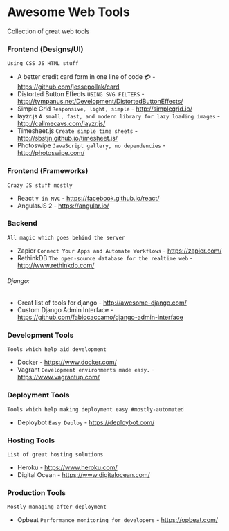 # Awesome Web Tools
Collection of great web tools

### Frontend (Designs/UI) 
`Using CSS JS HTML stuff`
- A better credit card form in one line of code :credit_card: - https://github.com/jessepollak/card
- Distorted Button Effects `USING SVG FILTERS` - http://tympanus.net/Development/DistortedButtonEffects/
- Simple Grid `Responsive, light, simple` - http://simplegrid.io/
- layzr.js `A small, fast, and modern library for lazy loading images` - http://callmecavs.com/layzr.js/
- Timesheet.js `Create simple time sheets` - http://sbstjn.github.io/timesheet.js/
- Photoswipe `JavaScript gallery, no dependencies` - http://photoswipe.com/


### Frontend (Frameworks)
`Crazy JS stuff mostly`
- React `V in MVC` - https://facebook.github.io/react/
- AngularJS 2 - https://angular.io/

### Backend
`All magic which goes behind the server`
- Zapier `Connect Your Apps and Automate Workflows` - https://zapier.com/
- RethinkDB `The open-source database for the realtime web` - http://www.rethinkdb.com/


###### Django:
- Great list of tools for django - http://awesome-django.com/
- Custom Django Admin Interface - https://github.com/fabiocaccamo/django-admin-interface

### Development Tools
`Tools which help aid development`
- Docker - https://www.docker.com/
- Vagrant `Development environments made easy.` - https://www.vagrantup.com/

### Deployment Tools
`Tools which help making deployment easy #mostly-automated`
- Deploybot `Easy Deploy` - https://deploybot.com/

### Hosting Tools
`List of great hosting solutions`
- Heroku - https://www.heroku.com/
- Digital Ocean - https://www.digitalocean.com/

### Production Tools
`Mostly managing after deployment`
- Opbeat `Performance monitoring for developers` - https://opbeat.com/
